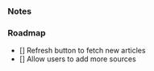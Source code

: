 ### Notes

### Roadmap 

- [] Refresh button to fetch new articles
- [] Allow users to add more sources